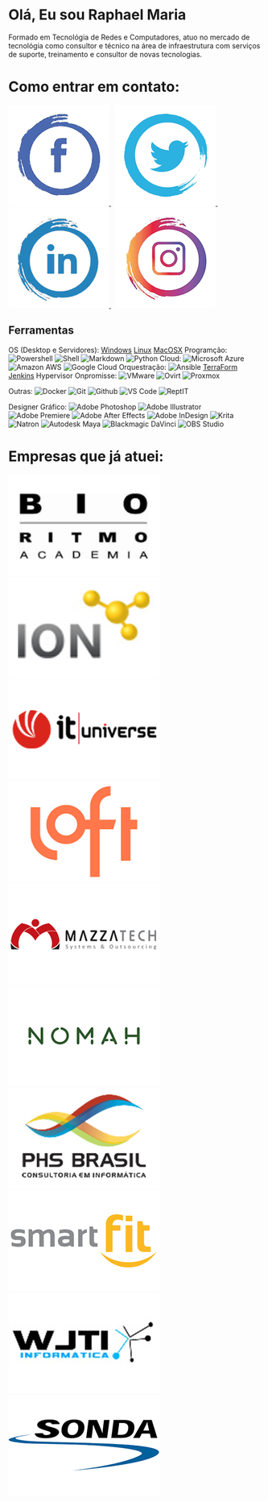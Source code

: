 
# Olá, Eu sou Raphael Maria
  
Formado em Tecnológia de Redes e Computadores, atuo no mercado de tecnológia como consultor e técnico na área de infraestrutura com serviços de suporte, treinamento e consultor de novas tecnologias.
   
# Como entrar em contato:
  <a href="https://www.facebook.com/fawgamer" rel="nofollow noreferrer">
      <img src="https://github.com/raphaelmaria/raphaelmaria/blob/main/Social_Media/fb.png" alt="facebook">
 </a> &nbsp; 
 <a href="https://twitter.com/RaphaelOMaria" rel="nofollow noreferrer">
        <img src="https://github.com/raphaelmaria/raphaelmaria/blob/main/Social_Media/twitter.png" alt="twitter">
 </a> &nbsp;
 <a href="https://www.linkedin.com/in/raphaelaomaria/" rel="nofollow noreferrer">
        <img src="https://github.com/raphaelmaria/raphaelmaria/blob/main/Social_Media/in.png" alt="linkedin">
</a> &nbsp;
<a href="https://www.instagram.com/raphaelomaria/" rel="nofollow noreferrer">
        <img src="https://github.com/raphaelmaria/raphaelmaria/blob/main/Social_Media/insta.png" alt="instagram">
</a>
  
## Ferramentas
OS (Desktop e Servidores): [Windows]() [Linux]() [MacOSX]()
Programção: ![Powershell]() ![Shell]()  ![Markdown]() ![Python]()
Cloud: ![Microsoft Azure]() ![Amazon AWS]() ![Google Cloud]()
Orquestração: ![Ansible]() [TerraForm]() [Jenkins]()
Hypervisor Onpromisse: ![VMware]() ![Ovirt]() ![Proxmox]()

Outras:
![Docker]() ![Git]() ![Github]() ![VS Code]() ![ReptIT]()

Designer Gráfico:
![Adobe Photoshop]() ![Adobe Illustrator]() ![Adobe Premiere]() ![Adobe After Effects]() ![Adobe InDesign]() ![Krita]() ![Natron]() ![Autodesk Maya]() ![Blackmagic DaVinci]() ![OBS Studio]()



  
  
# Empresas que já atuei:
![Bio Ritmo](https://github.com/raphaelmaria/raphaelmaria/blob/main/Empresa_Logos/BioRitmo.png)   ![ION](https://github.com/raphaelmaria/raphaelmaria/blob/main/Empresa_Logos/ION.png)   ![IT Universe](https://github.com/raphaelmaria/raphaelmaria/blob/main/Empresa_Logos/ITUniverse.png)
![LOFT](https://github.com/raphaelmaria/raphaelmaria/blob/main/Empresa_Logos/Loft.png)   ![Mazzatech](https://github.com/raphaelmaria/raphaelmaria/blob/main/Empresa_Logos/Mazza.png)   ![Nomah](https://github.com/raphaelmaria/raphaelmaria/blob/main/Empresa_Logos/Nomah.png)
![PHS Brasil](https://github.com/raphaelmaria/raphaelmaria/blob/main/Empresa_Logos/PHS.png)   ![Smart Fit](https://github.com/raphaelmaria/raphaelmaria/blob/main/Empresa_Logos/SmartFit.png)   ![WJTI](https://github.com/raphaelmaria/raphaelmaria/blob/main/Empresa_Logos/WJTI.png)
![Sonda](https://github.com/raphaelmaria/raphaelmaria/blob/main/Empresa_Logos/SondaIT.png)

  
